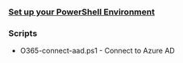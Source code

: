 ### [Set up your PowerShell Environment](https://github.com/directorcia/Office365/wiki/Set-up-your-PowerShell-Environment)

### Scripts
* O365-connect-aad.ps1 - Connect to Azure AD


